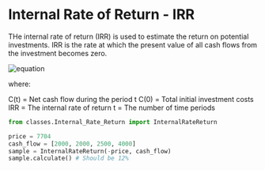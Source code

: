 # Internal Rate of Return - IRR

THe internal rate of return (IRR) is used to estimate the return on potential investments.
IRR is the rate at which the present value of all cash flows from the investment becomes zero.

![equation](https://latex.codecogs.com/gif.download?%5Cdpi%7B120%7D%20%5Clarge%200%20%3D%20NPV%20%3D%20%5Csum%20_%7Bt%3D1%7D%5ET%20%5Cfrac%20%7BC%5Et%7D%7B%281%20+%20IRR%29%5Et%7D%20-%20C_%7B0%7D)

where:

C(t) = Net cash flow during the period t
C(0) = Total initial investment costs
IRR = The internal rate of return
t = The number of time periods

```python
from classes.Internal_Rate_Return import InternalRateReturn

price = 7704
cash_flow = [2000, 2000, 2500, 4000]
sample = InternalRateReturn(-price, cash_flow)
sample.calculate() # Should be 12%
```

